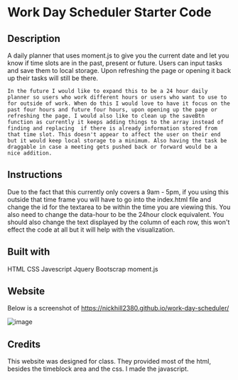 # Work Day Scheduler Starter Code



## Description

A daily planner that uses moment.js to give you the current date and let you know if time slots are in the past, present or future. Users can input tasks and save them to local storage. Upon refreshing the page or opening it back up their tasks will still be there.

    In the future I would like to expand this to be a 24 hour daily planner so users who work different hours or users who want to use to for outside of work. When do this I would love to have it focus on the past four hours and future four hours, upon opening up the page or refreshing the page. I would also like to clean up the saveBtn function as currently it keeps adding things to the array instead of finding and replacing  if there is already information stored from that time slot. This doesn't appear to affect the user on their end but it would keep local storage to a minimum. Also having the task be draggable in case a meeting gets pushed back or forward would be a nice addition.

## Instructions

Due to the fact that this currently only covers a 9am - 5pm, if you using this outside that time frame you will have to go into the index.html file and  change the id for the textarea to be within the time you are viewing this. You also need to change the data-hour to be the 24hour clock equivalent. You should also change the text displayed by the column of each row, this won't effect the code at all but it will help with the visualization. 


## Built with
HTML
CSS
Javescript
Jquery
Bootscrap
moment.js



## Website
Below is a screenshot of https://nickhill2380.github.io/work-day-scheduler/

![image](https://user-images.githubusercontent.com/71850826/99181353-f4c30380-26fb-11eb-95a1-f2df8ad12873.png)


## Credits

This website was designed for class. They provided most of the html, besides the timeblock area and the css. I made the javascript.
